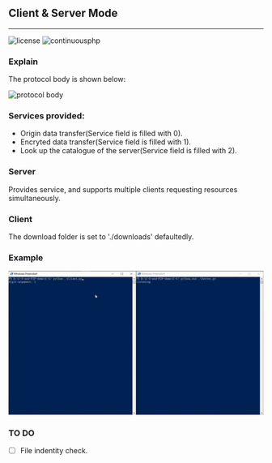 ## Client & Server Mode
-------------
![license](https://img.shields.io/github/license/mashape/apistatus.svg) ![continuousphp](https://img.shields.io/continuousphp/git-hub/doctrine/dbal/master.svg)

### Explain
The protocol body is shown below:

![protocol body](https://github.com/Leo-xh/C-S-and-P2P-demo/blob/master/imgs/Message.PNG)


### Services provided:
+ Origin data transfer(Service field is filled with 0).
+ Encryted data transfer(Service field is filled with 1).
+ Look up the catalogue of the server(Service field is filled with 2).

### Server
Provides service, and supports multiple clients requesting resources simultaneously.

### Client
The download folder is set to './downloads' defaultedly.

### Example
![Example](https://github.com/Leo-xh/C-S-and-P2P-demo/blob/master/imgs/example.gif)

### TO DO
-[ ] File indentity check.

